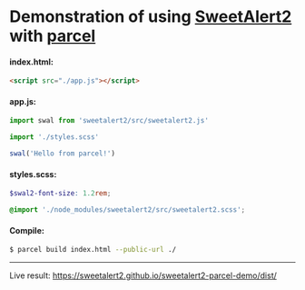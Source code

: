 # Demonstration of using [SweetAlert2](https://github.com/sweetalert2/sweetalert2) with [parcel](https://parceljs.org/)

#### index.html:
```html
<script src="./app.js"></script>
```

#### app.js:
```js
import swal from 'sweetalert2/src/sweetalert2.js'

import './styles.scss'

swal('Hello from parcel!')
```

#### styles.scss:
```scss
$swal2-font-size: 1.2rem;

@import './node_modules/sweetalert2/src/sweetalert2.scss';
```

#### Compile:
```sh
$ parcel build index.html --public-url ./
```

---

Live result: https://sweetalert2.github.io/sweetalert2-parcel-demo/dist/
